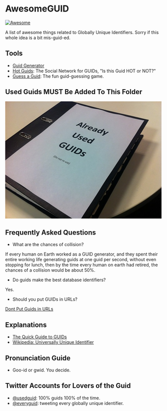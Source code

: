 # AwesomeGUID

[![Awesome](https://awesome.re/badge.svg)](https://awesome.re)

A list of awesome things related to Globally Unique Identifiers. Sorry if this whole idea is a bit mis-guid-ed.

## Tools

* [Guid Generator](https://www.guidgenerator.com/)
* [Hot Guids](http://www.secretgeek.net/hotGuids/index.htm): The Social Network for GUIDs, "Is this Guid HOT or NOT?"
* [Guess a Guid](http://guessaguid.secretgeek.net): The fun guid-guessing game.

## Used Guids **MUST** Be Added To This Folder

![used_guids.jpeg](used_guids.jpeg)

## Frequently Asked Questions

* What are the chances of collision?

If every human on Earth worked as a GUID generator, and they spent their entire working life generating guids at one guid per second, without even stopping for lunch, then by the time every human on earth had retired, the chances of a collision would be about 50%.


* Do guids make the best database identifiers?

Yes.

* Should you put GUIDs in URLs?

[Dont Put Guids in URLs](http://wiki.c2.com/?DontPutGuidsInUrls)

## Explanations

* [The Quick Guide to GUIDs](https://betterexplained.com/articles/the-quick-guide-to-guids/)
* [Wikipedia: Universally Unique Identifier](https://en.wikipedia.org/wiki/Universally_unique_identifier)

## Pronunciation Guide

* Goo-id or gwid. You decide. 

## Twitter Accounts for Lovers of the Guid

* [@usedguid](https://twitter.com/usedguid): 100% guids 100% of the time.
* [@everyguid](https://twitter.com/everyguid): tweeting every globally unique identifier. 

